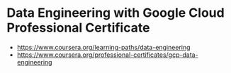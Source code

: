 # Data Engineering with Google Cloud Professional Certificate

- https://www.coursera.org/learning-paths/data-engineering
- https://www.coursera.org/professional-certificates/gcp-data-engineering